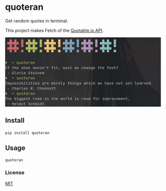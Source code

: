 # quoteran

Get random quotes in terminal.

This project makes Fetch of the [Quotable.io API](https://api.quotable.io/random).

![Screenshot](./assets/screenshot.png)

## Install

`pip install quoteran`

## Usage

```bash
quoteran
```

### License

[MIT](./LICENSE)
